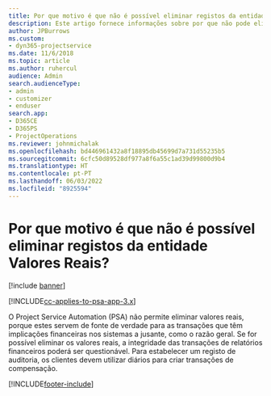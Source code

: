 ```yaml
---
title: Por que motivo é que não é possível eliminar registos da entidade Valores Reais?
description: Este artigo fornece informações sobre por que não pode eliminar registos da entidade Valores Reais.
author: JPBurrows
ms.custom:
- dyn365-projectservice
ms.date: 11/6/2018
ms.topic: article
ms.author: ruhercul
audience: Admin
search.audienceType:
- admin
- customizer
- enduser
search.app:
- D365CE
- D365PS
- ProjectOperations
ms.reviewer: johnmichalak
ms.openlocfilehash: bd446961432a8f18895db45699d7a731d55235b5
ms.sourcegitcommit: 6cfc50d89528df977a8f6a55c1ad39d99800d9b4
ms.translationtype: HT
ms.contentlocale: pt-PT
ms.lasthandoff: 06/03/2022
ms.locfileid: "8925594"
---
```

# <a name="why-cant-i-delete-records-from-the-actuals-entity"></a>Por que motivo é que não é possível eliminar registos da entidade Valores Reais?

[!include [banner](../includes/psa-now-project-operations.md)]

[!INCLUDE[cc-applies-to-psa-app-3.x](../includes/cc-applies-to-psa-app-3x.md)]

O Project Service Automation (PSA) não permite eliminar valores reais, porque estes servem de fonte de verdade para as transações que têm implicações financeiras nos sistemas a jusante, como o razão geral. Se for possível eliminar os valores reais, a integridade das transações de relatórios financeiros poderá ser questionável. Para estabelecer um registo de auditoria, os clientes devem utilizar diários para criar transações de compensação.



[!INCLUDE[footer-include](../includes/footer-banner.md)]

